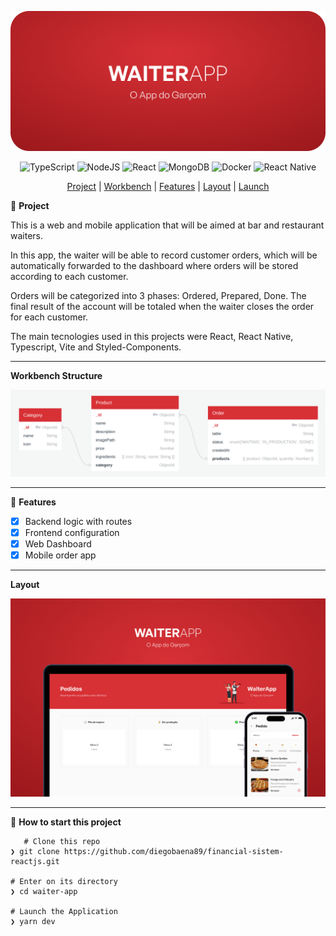 <div align="center">

![WAITERAPP Banner](/app//assets//banner-logo.png)

![TypeScript](https://img.shields.io/badge/typescript-%23007ACC.svg?style=for-the-badge&logo=typescript&logoColor=white) ![NodeJS](https://img.shields.io/badge/node.js-6DA55F?style=for-the-badge&logo=node.js&logoColor=white) ![React](https://img.shields.io/badge/react-%2320232a.svg?style=for-the-badge&logo=react&logoColor=%2361DAFB) ![MongoDB](https://img.shields.io/badge/MongoDB-%234ea94b.svg?style=for-the-badge&logo=mongodb&logoColor=white) ![Docker](https://img.shields.io/badge/docker-%230db7ed.svg?style=for-the-badge&logo=docker&logoColor=white) ![React Native](https://img.shields.io/badge/react_native-%2320232a.svg?style=for-the-badge&logo=react&logoColor=%2361DAFB)

[Project](#project) | [Workbench](#workbench) | [Features](#features) | [Layout](#layout) | [Launch](#launch)

</div>

📝 <a id="project"> **Project** </a>

This is a web and mobile application that will be aimed at bar and restaurant waiters.

In this app, the waiter will be able to record customer orders, which will be automatically forwarded to the dashboard where orders will be stored according to each customer.

Orders will be categorized into 3 phases: Ordered, Prepared, Done. The final result of the account will be totaled when the waiter closes the order for each customer.

The main tecnologies used in this projects were React, React Native, Typescript, Vite and Styled-Components.

---

<a id="workbench"> **Workbench Structure** </a>

![Workbench Structure](/app//assets//db-diagram.png)

---

🚀 <a id="features"> **Features** </a>

- [x] Backend logic with routes
- [x] Frontend configuration
- [x] Web Dashboard
- [x] Mobile order app

---

<a id="layout"> **Layout** </a>

![Layout](/app/assets/layout.png)

---

📂 <a id="launch"> **How to start this project** </a>

       # Clone this repo
    ❯ git clone https://github.com/diegobaena89/financial-sistem-reactjs.git

    # Enter on its directory
    ❯ cd waiter-app

    # Launch the Application
    ❯ yarn dev
